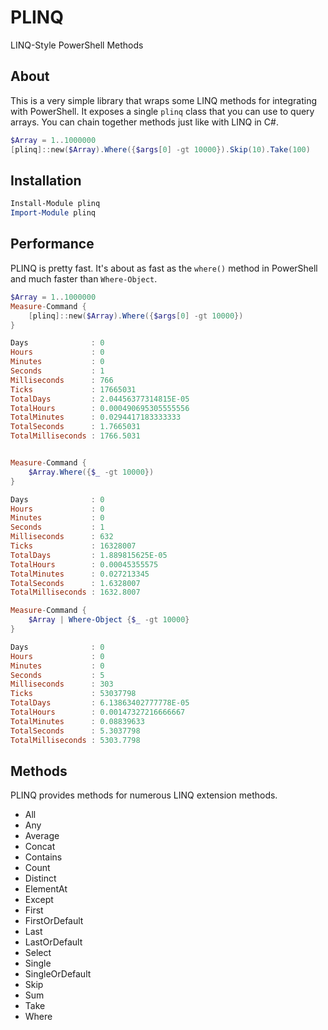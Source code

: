 # PLINQ

LINQ-Style PowerShell Methods

## About

This is a very simple library that wraps some LINQ methods for integrating with PowerShell. It exposes a single `plinq` class that you can use to query arrays. You can chain together methods just like with LINQ in C#.

```powershell
$Array = 1..1000000
[plinq]::new($Array).Where({$args[0] -gt 10000}).Skip(10).Take(100)
```

## Installation

```powershell
Install-Module plinq
Import-Module plinq
```

## Performance 

PLINQ is pretty fast. It's about as fast as the `where()` method in PowerShell and much faster than `Where-Object`.

```powershell
$Array = 1..1000000
Measure-Command {
    [plinq]::new($Array).Where({$args[0] -gt 10000})
}

Days              : 0
Hours             : 0
Minutes           : 0
Seconds           : 1
Milliseconds      : 766
Ticks             : 17665031
TotalDays         : 2.04456377314815E-05
TotalHours        : 0.000490695305555556
TotalMinutes      : 0.0294417183333333
TotalSeconds      : 1.7665031
TotalMilliseconds : 1766.5031


Measure-Command {
    $Array.Where({$_ -gt 10000})
}

Days              : 0
Hours             : 0
Minutes           : 0
Seconds           : 1
Milliseconds      : 632
Ticks             : 16328007
TotalDays         : 1.889815625E-05
TotalHours        : 0.00045355575
TotalMinutes      : 0.027213345
TotalSeconds      : 1.6328007
TotalMilliseconds : 1632.8007

Measure-Command {
    $Array | Where-Object {$_ -gt 10000}
}

Days              : 0
Hours             : 0
Minutes           : 0
Seconds           : 5
Milliseconds      : 303
Ticks             : 53037798
TotalDays         : 6.13863402777778E-05
TotalHours        : 0.00147327216666667
TotalMinutes      : 0.08839633
TotalSeconds      : 5.3037798
TotalMilliseconds : 5303.7798
```

## Methods

PLINQ provides methods for numerous LINQ extension methods. 

- All
- Any
- Average
- Concat
- Contains
- Count
- Distinct
- ElementAt
- Except
- First
- FirstOrDefault
- Last
- LastOrDefault
- Select
- Single
- SingleOrDefault
- Skip
- Sum
- Take
- Where


